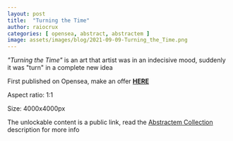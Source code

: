 ```yaml
---
layout: post
title:  "Turning the Time"
author: raiocrux
categories: [ opensea, abstract, abstractem ]
image: assets/images/blog/2021-09-09-Turning_the_Time.png
---
```


_"Turning the Time"_ is an art that artist was in an indecisive mood, suddenly it was "turn" in a complete new idea

First published on Opensea, make an offer **[HERE](https://opensea.io/assets/0x495f947276749ce646f68ac8c248420045cb7b5e/1424050934219482094641052345481048971115530496503602941533414511385644105729)**

Aspect ratio: 1:1

Size: 4000x4000px

The unlockable content is a public link, read the [Abstractem Collection](https://opensea.io/collection/abstractem) description for more info